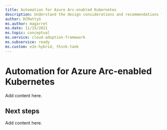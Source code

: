 ```yaml
---
title: Automation for Azure Arc-enabled Kubernetes
description: Understand the design considerations and recommendations for automation of Arc-enabled Kubernetes
author: DCMattyG
ms.author: magarret
ms.date: 11/15/2021
ms.topic: conceptual
ms.service: cloud-adoption-framework
ms.subservice: ready
ms.custom: e2e-hybrid, think-tank
---
```


# Automation for Azure Arc-enabled Kubernetes

Add content here.

## Next steps

Add content here.
